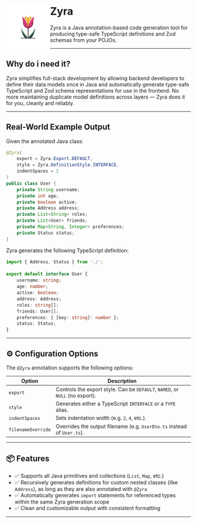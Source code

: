 # Zyra <img src="zyra_nobg.png" align="left" height="120px" alt="Zyra logo" />

Zyra is a Java annotation-based code generation tool for producing type-safe TypeScript definitions and Zod schemas from your POJOs.

---

## Why do i need it?

Zyra simplifies full-stack development by allowing backend developers to define their data models once in Java and automatically generate type-safe TypeScript and Zod schema representations for use in the frontend. No more maintaining duplicate model definitions across layers — Zyra does it for you, cleanly and reliably.

---

## Real-World Example Output

Given the annotated Java class:

```java
@Zyra(
    export = Zyra.Export.DEFAULT,
    style = Zyra.DefinitionStyle.INTERFACE,
    indentSpaces = 2
)
public class User {
    private String username;
    private int age;
    private boolean active;
    private Address address;
    private List<String> roles;
    private List<User> friends;
    private Map<String, Integer> preferences;
    private Status status;
}
```

Zyra generates the following TypeScript definition:

```ts
import { Address, Status } from './';

export default interface User {
    username: string;
    age: number;
    active: boolean;
    address: Address;
    roles: string[];
    friends: User[];
    preferences: { [key: string]: number };
    status: Status;
}
```

---

## ⚙️ Configuration Options

The `@Zyra` annotation supports the following options:

| Option             | Description                                                                 |
|--------------------|-----------------------------------------------------------------------------|
| `export`           | Controls the export style. Can be `DEFAULT`, `NAMED`, or `NULL` (no export). |
| `style`            | Generates either a TypeScript `INTERFACE` or a `TYPE` alias.                |
| `indentSpaces`     | Sets indentation width (e.g. `2`, `4`, etc.).                               |
| `filenameOverride` | Overrides the output filename (e.g. `UserDto.ts` instead of `User.ts`).     |

---

## 📦 Features

- ✅ Supports all Java primitives and collections (`List`, `Map`, etc.)
- ✅ Recursively generates definitions for custom nested classes (like `Address`), as long as they are also annotated with `@Zyra`
- ✅ Automatically generates `import` statements for referenced types within the same Zyra generation scope
- ✅ Clean and customizable output with consistent formatting

---

